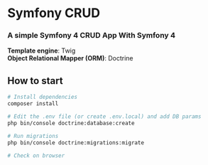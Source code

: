 # Symfony CRUD

### A simple Symfony 4 CRUD App With Symfony 4

__Template engine__: Twig  
__Object Relational Mapper (ORM)__: Doctrine  

## How to start

``` bash
# Install dependencies
composer install

# Edit the .env file (or create .env.local) and add DB params
php bin/console doctrine:database:create

# Run migrations
php bin/console doctrine:migrations:migrate

# Check on browser
```
